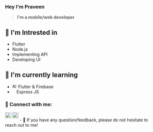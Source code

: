 ### Hey I'm Praveen 
>**I'm a mobile/web developer**


## 🔭 I'm Intrested in

- Flutter
- Node.js
- Implementing API
- Developing UI 


## 🌱 I'm currently learning

- <img title="a title" alt="Alt text" width=15 src="https://cdn.discordapp.com/emojis/427942750277730305.webp?size=56&quality=lossless"> Flutter & Firebase
- <img src="https://external-content.duckduckgo.com/ip3/expressjs.com.ico" width=10> Express JS


### 🤝 Connect with me:

<a href="www.linkedin.com/in/praveen-184060240"><img align="left" src="https://raw.githubusercontent.com/yushi1007/yushi1007/main/images/linkedin.svg" alt="Yu Shi | LinkedIn" width="21px"/></a>
<a href="https://www.instagram.com/praveen_sparkzzz/"><img align="left" src="https://raw.githubusercontent.com/yushi1007/yushi1007/main/images/instagram.svg" alt="Yu Shi | Instagram" width="21px"/></a>

</br>
- 💬 If you have any question/feedback, please do not hesitate to reach out to me!


 [#flutter]: https://flutter.dev
 [svik]: https://github.com/svikapp
